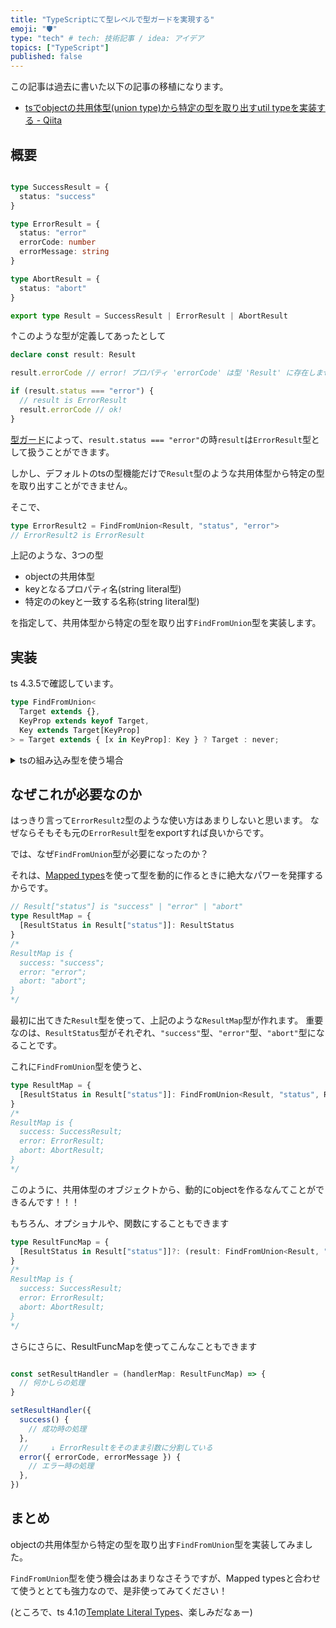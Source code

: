 ```yaml
---
title: "TypeScriptにて型レベルで型ガードを実現する"
emoji: "🛡"
type: "tech" # tech: 技術記事 / idea: アイデア
topics: ["TypeScript"]
published: false
---
```


この記事は過去に書いた以下の記事の移植になります。
-  [tsでobjectの共用体型(union type)から特定の型を取り出すutil typeを実装する - Qiita](https://qiita.com/katsuya_U/items/6269b50f27b54bb84fff)


## 概要

```typescript

type SuccessResult = {
  status: "success"
}

type ErrorResult = {
  status: "error"
  errorCode: number
  errorMessage: string
}

type AbortResult = {
  status: "abort"
}

export type Result = SuccessResult | ErrorResult | AbortResult
```
↑このような型が定義してあったとして

```typescript
declare const result: Result

result.errorCode // error! プロパティ 'errorCode' は型 'Result' に存在しません。

if (result.status === "error") {
  // result is ErrorResult
  result.errorCode // ok!
}

```

[型ガード](https://www.typescriptlang.org/docs/handbook/advanced-types.html#type-guards-and-differentiating-types)によって、`result.status === "error"`の時`result`は`ErrorResult`型として扱うことができます。

しかし、デフォルトのtsの型機能だけで`Result`型のような共用体型から特定の型を取り出すことができません。

そこで、

```typescript
type ErrorResult2 = FindFromUnion<Result, "status", "error">
// ErrorResult2 is ErrorResult
```

上記のような、3つの型

- objectの共用体型
- keyとなるプロパティ名(string literal型)
- 特定ののkeyと一致する名称(string literal型)

を指定して、共用体型から特定の型を取り出す`FindFromUnion`型を実装します。

## 実装

ts 4.3.5で確認しています。

```typescript
type FindFromUnion<
  Target extends {},
  KeyProp extends keyof Target,
  Key extends Target[KeyProp]
> = Target extends { [x in KeyProp]: Key } ? Target : never;
```

<details><summary>tsの組み込み型を使う場合</summary>


```typescript
type FindFromUnion<
  Target extends {},
  KeyProp extends keyof Target,
  Key extends Target[KeyProp]
> = Extract<Target, Record<KeyProp, Key>>
```

こちらの方が見やすいかもしれませんね。

</details>


## なぜこれが必要なのか

はっきり言って`ErrorResult2`型のような使い方はあまりしないと思います。
なぜならそもそも元の`ErrorResult`型をexportすれば良いからです。

では、なぜ`FindFromUnion`型が必要になったのか？

それは、[Mapped types](https://www.typescriptlang.org/docs/handbook/advanced-types.html#mapped-types)を使って型を動的に作るときに絶大なパワーを発揮するからです。

```typescript
// Result["status"] is "success" | "error" | "abort"
type ResultMap = {
  [ResultStatus in Result["status"]]: ResultStatus
}
/*
ResultMap is {
  success: "success";
  error: "error";
  abort: "abort";
}
*/
```

最初に出てきた`Result`型を使って、上記のような`ResultMap`型が作れます。
重要なのは、`ResultStatus`型がそれぞれ、`"success"`型、`"error"`型、`"abort"`型になることです。

これに`FindFromUnion`型を使うと、

```typescript
type ResultMap = {
  [ResultStatus in Result["status"]]: FindFromUnion<Result, "status", ResultStatus>
}
/*
ResultMap is {
  success: SuccessResult;
  error: ErrorResult;
  abort: AbortResult;
}
*/
```

このように、共用体型のオブジェクトから、動的にobjectを作るなんてことができるんです！！！

もちろん、オプショナルや、関数にすることもできます

```typescript
type ResultFuncMap = {
  [ResultStatus in Result["status"]]?: (result: FindFromUnion<Result, "status", ResultStatus>) => void
}
/*
ResultMap is {
  success: SuccessResult;
  error: ErrorResult;
  abort: AbortResult;
}
*/
```

さらにさらに、ResultFuncMapを使ってこんなこともできます

```typescript

const setResultHandler = (handlerMap: ResultFuncMap) => {
  // 何かしらの処理
}

setResultHandler({
  success() {
    // 成功時の処理
  },
  //     ↓ ErrorResultをそのまま引数に分割している
  error({ errorCode, errorMessage }) {
    // エラー時の処理
  },
})
```

## まとめ


objectの共用体型から特定の型を取り出す`FindFromUnion`型を実装してみました。

`FindFromUnion`型を使う機会はあまりなさそうですが、Mapped typesと合わせて使うととても強力なので、是非使ってみてください！

(ところで、ts 4.1の[Template Literal Types](https://devblogs.microsoft.com/typescript/announcing-typescript-4-1-beta/#template-literal-types)、楽しみだなぁー)
